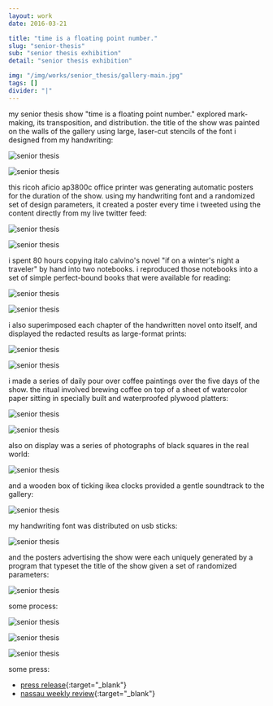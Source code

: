 ```yaml
---
layout: work
date: 2016-03-21

title: "time is a floating point number."
slug: "senior-thesis"
sub: "senior thesis exhibition"
detail: "senior thesis exhibition"

img: "/img/works/senior_thesis/gallery-main.jpg"
tags: []
divider: "|"
---
```


my senior thesis show "time is a floating point number." explored mark-making, its transposition, and distribution. the title of the show was painted on the walls of the gallery using large, laser-cut stencils of the font i designed from my handwriting:

![senior thesis](/img/works/senior_thesis/gallery-main.jpg)

![senior thesis](/img/works/senior_thesis/gallery-2.jpg)

this ricoh aficio ap3800c office printer was generating automatic posters for the duration of the show. using my handwriting font and a randomized set of design parameters, it created a poster every time i tweeted using the content directly from my live twitter feed:

![senior thesis](/img/works/senior_thesis/thesis-printer.jpg)

![senior thesis](/img/works/senior_thesis/gallery-3.jpg)

i spent 80 hours copying italo calvino's novel "if on a winter's night a traveler" by hand into two notebooks. i reproduced those notebooks into a set of simple perfect-bound books that were available for reading:

![senior thesis](/img/works/senior_thesis/calvino-novel.jpg)

![senior thesis](/img/works/senior_thesis/calvino-shelf.jpg)

i also superimposed each chapter of the handwritten novel onto itself, and displayed the redacted results as large-format prints:

![senior thesis](/img/works/senior_thesis/calvino-prints.jpg)

![senior thesis](/img/works/senior_thesis/redact001.jpg)

i made a series of daily pour over coffee paintings over the five days of the show. the ritual involved brewing coffee on top of a sheet of watercolor paper sitting in specially built and waterproofed plywood platters:

![senior thesis](/img/works/senior_thesis/coffee-paintings.jpg)

![senior thesis](/img/works/senior_thesis/coffee-paintings-2.jpg)

also on display was a series of photographs of black squares in the real world:

![senior thesis](/img/works/senior_thesis/black-sqs.jpg)

and a wooden box of ticking ikea clocks provided a gentle soundtrack to the gallery:

![senior thesis](/img/works/senior_thesis/clocks.jpg)

my handwriting font was distributed on usb sticks:

![senior thesis](/img/works/senior_thesis/typewriter.jpg)

and the posters advertising the show were each uniquely generated by a program that typeset the title of the show given a set of randomized parameters:

![senior thesis](/img/works/senior_thesis/thesis-posters.jpg)

some process:

![senior thesis](/img/works/senior_thesis/process-1.jpg)

![senior thesis](/img/works/senior_thesis/process-2.jpg)

![senior thesis](/img/works/senior_thesis/process-3.jpg)

some press:
* [press release](https://arts.princeton.edu/events/a-senior-art-show-by-neeta-patel-6/2016-03-21/){:target="_blank"}
* [nassau weekly review](http://nassauweekly.com/neeta-patel-time-is-a-floating-point-number/){:target="_blank"}
